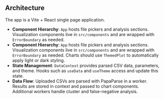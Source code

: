 ## Architecture

The app is a Vite + React single page application.

- **Component Hierarchy**: `App` hosts file pickers and analysis sections. Visualization components live in `src/components` and are wrapped with `ErrorBoundary` as needed.
- **Component Hierarchy**: `App` hosts file pickers and analysis sections. Visualization components live in `src/components` and are wrapped with `ErrorBoundary` as needed. Charts should use `ThemedPlot` to automatically apply light or dark styling.
- **State Management**: `DataContext` provides parsed CSV data, parameters, and theme. Hooks such as `useData` and `useTheme` access and update this state.
- **Data Flow**: Uploaded CSVs are parsed with PapaParse in a worker. Results are stored in context and passed to chart components. Additional workers handle cluster and false-negative analysis.
